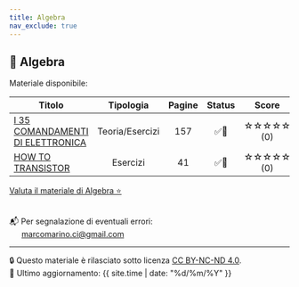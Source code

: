 ```yaml
---
title: Algebra
nav_exclude: true
---
```


## 📘 Algebra


Materiale disponibile:

<table>
  <thead>
    <tr>
      <th style="width: 69%; text-align: center;">Titolo</th>
      <th style="width: 2%; text-align: center;">Tipologia</th>
      <th style="width: 2%; text-align: center;">Pagine</th>
      <th style="width: 2%; text-align: center;">Status</th>
      <th style="width: 25%; text-align: center;">Score</th>
    </tr>
  </thead>
  <tbody>
    <tr>
      <td>
        <a href="../Elettronica/I 35 COMANDAMENTI DI ELETTRONICA.pdf" target="_blank">I 35 COMANDAMENTI DI ELETTRONICA</a>
      </td>
      <td style="text-align: center;">Teoria/Esercizi</td>
      <td style="text-align: center;">157</td>
      <td style="text-align: center;">✅🔄</td>
      <td style="text-align: center;">☆☆☆☆☆ (0)</td>
    </tr>
    <tr>
      <td>
        <a href="../Elettronica/HOW TO TRANSISTOR.pdf" target="_blank">HOW TO TRANSISTOR</a>
      </td>
      <td style="text-align: center;">Esercizi</td>
      <td style="text-align: center;">41</td>
      <td style="text-align: center;">✅🔄</td>
      <td style="text-align: center;">☆☆☆☆☆ (0)</td>
    </tr>
  </tbody>
</table>

<a href="https://forms.gle/qpdXSWjaTQ6PaftP8" target="_blank" rel="noopener noreferrer">
  Valuta il materiale di Algebra ⭐
</a> <br><br>

📬 Per segnalazione di eventuali errori:  
&emsp;&nbsp;&nbsp;[marcomarino.ci@gmail.com](mailto:marcomarino.ci@gmail.com)

---
🔒 Questo materiale è rilasciato sotto licenza [CC BY-NC-ND 4.0](https://creativecommons.org/licenses/by-nc-nd/4.0/).  
🔗 Ultimo aggiornamento: {{ site.time | date: "%d/%m/%Y" }}
